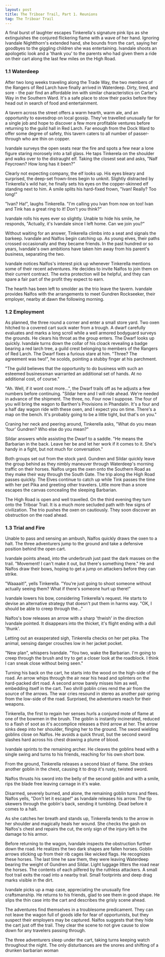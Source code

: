```yaml
---
layout: post
title: The Triboar Trail, Part 1. Reunions
tag: The Triboar Trail
---
```


A final burst of laughter escapes Tinkerella's signature pink lips as she extinguishes the conjured flickering flame with a wave of her hand. Ignoring Ivandale Nightthorn's extended hand, she bounds from the cart, saying her goodbyes to the giggling children she was entertaining. Ivandale shoots an apologetic look and a 'thank you' to the parents who had given them a ride on their cart along the last few miles on the High Road.

### 1.1 Waterdeep

After two long weeks traveling along the Trade Way, the two members of the Rangers of Red Larch have finally arrived in Waterdeep. Dirty, tired, and sore - the pair find an affordable inn with similar characteristics on Carter's Way in the Southern Ward. It's a safe place to stow their packs before they head out in search of food and entertainment.

A tavern across the street offers a warm hearth, warm ale, and an opportunity to eavesdrop on local gossip. They've travelled unusually far for a single job and hope to discover a few more profitable ventures before returning to the guild hall in Red Larch. Far enough from the Dock Ward to offer some degree of safety, this tavern caters to all number of passer-through who are thin on copper.

Ivandale surveys the open seats near the fire and spots a few near a lone figure staring morosely into a tall glass. He taps Tinkerela on the shoulder and walks over to the distraught elf. Taking the closest seat and asks, "Nalf Feycrown? How long has it been?"

Clearly not expecting company, the elf looks up. His eyes bleary and surprised, the deep-set frown-lines begin to unknit. Slightly distracted by Tinkerella's wild hair, he finally sets his eyes on the copper-skinned elf standing next to him. A smile splits his hard-fixed frown, "Ivan! Really? Too long!"

"Ivan? Ha!", laughs Tinkerella. "I'm calling you Ivan from now on too! Ivan and Tink has a great ring to it! Don't you think?"

Ivandale rolls his eyes ever so slightly. Unable to hide his smile, he responds, "Actually, it's Ivandale since I left home. Can we join you?"

Without waiting for an answer, Tinkerella climbs into a seat and signals the barkeep. Ivandale and Nalfos begin catching up. As young elves, their paths crossed occasionally and they became friends. In the past hundred or so years, Ivandale's own ambitions have taken him away from his parent's business,
separating the two.

Ivandale notices Nalfos's interest pick up whenever Tinkerella mentions some of their recent adventures. He decides to invite Nalfos to join them on their current contract. The extra protection will be helpful, and they can spare a fair part of the profit they expect to earn.

The hearth has been left to smolder as the trio leave the tavern. Ivandale provides Nalfos with the arrangements to meet Gundren Rockseeker, their employer, nearby at dawn the following morning.

### 1.2 Employment

As planned, the three round a corner and enter a small store yard. Two oxen hitched to a covered cart suck water from a trough. A dwarf carefully evaluates and marks a long scroll while a well armored bodyguard surveys the grounds. He clears his throat as the group enters. The Dwarf looks up quickly. Ivandale turns down the collar of his cloack revealing a badge bearing a red larch tree, a guild crest belonging to members of the Rangers of Red Larch. The Dwarf fixes a furious stare at him. "Three? The agreement was two!", he scolds, pointing a stubby finger at his parchment.

"The guild believes that the opportunity to do business with such an esteemed businessman warranted an additional set of hands. At no additional cost, of course."

"Ah. Well, if it wont cost more...", the Dwarf trails off as he adjusts a few numbers before continuing. "Sildar here and I will ride ahead. We're needed in advance of the shipment. The three, no. Four now I suppose. The four of you will bring the wagon to Barthen's Provisions in Phandalin. It's a four and a half day wagon ride with these oxen, and I expect you on time. There's a map on the bench. It's probably going to be a little tight, but that's on you."

Craning her neck and peering around, Tinkerella asks, "What do you mean 'four' Gundren? Who else do you mean?"

Sildar answers while assisting the Dwarf to a saddle. "He means the Barbarian in the back. Leave her be and let her work if it comes to it. She's handy in a fight, but not much for conversation."

Both groups set out from the stock yard. Gundren and Sildar quickly leave the group behind as they nimbly maneuver through Waterdeep's morning traffic on their horses. Nalfos urges the oxen onto the Southern Road as they make their way through the South Gate. The trip along the High Road passes quickly. The Elves continue to catch up while Tink passes the time with her pet Pika and greeting other travelers. Little more than a snore escapes the canvas concealing the sleeping Barbarian.

The High Road is open and well travelled. On the third evening they turn onto the Triboar Trail. It is a much more secluded path with few signs of civilization. The trio pushes the oxen on cautiously. They soon discover an obstruction on the road ahead.

### 1.3 Trial and Fire

Unable to pass and sensing an ambush, Nalfos quickly draws the oxen to a halt. The three adventurers jump to the ground and take a defensive position behind the open cart.

Ivandale points ahead, into the underbrush just past the dark masses on the trail. "Movement! I can't make it out, but there's something there." He and Nalfos draw their bows, hoping to get a jump on attackers before they can strike.

"Waaaait!", yells Tinkerella. "You're just going to shoot someone without actually seeing them? What if there's someone hurt up there!"

Ivandale lowers his bow, considering Tinkerella's request. He starts to devise an alternative strategy that doesn't put them in harms way. "OK, I should be able to
creep through the..."

Nalfos's bow releases an arrow with a sharp 'thwish' in the direction Ivandale pointed. It disappears into the thicket, it's flight ending with a dull 'thunk'.

Letting out an exasperated sigh, Tinkerella checks on her pet pika. The animal, sensing danger crouches low in her jacket pocket.

"New plan", whispers Ivandale. "You two, wake the Barbarian. I'm going to creep through the brush and try to get a closer look at the roadblock. I think I can sneak close without being seen."

Turning his back on the cart, he starts into the wood on the high-side of the road. An arrow whips through the air near his head and splinters on the hard-packed dirt road. A second arrow barely misses him as well, embedding itself in the cart. Two shrill goblin cries rend the air from the source of the arrows. The war cries resound in stereo as another pair spring from the low-side of the road. Surprised, the adventurers reach for their weapons.

Tinkerella, the first to regain her senses hurls a conjured mote of flame at one of the bowmen in the brush. The goblin is instantly incinerated, reduced to a flash of soot as it's accomplice releases a third arrow at her. The arrow sinks deep into her shoulder, flinging her to the ground. The sword wielding goblins close on Nalfos. He avoids a quick thrust, but the second sword slashes hard across his chest drawing a plume of blood.

Ivandale sprints to the remaining archer. He cleaves the goblins head with a single swing and turns to his friends, reaching for his own short bow.

From the ground, Tinkerella releases a second blast of flame. She strikes another goblin in the chest, causing it to drop it's rusty, twisted sword.

Nalfos thrusts his sword into the belly of the second goblin and with a smile, rips the blade free leaving carnage in it's wake.

Disarmed, severely burned, and alone, the remaining goblin turns and flees. Nalfos yells, "Don't let it escape!" as Ivandale releases his arrow. The tip skewers through the goblin's back, sending it tumbling. Dead before it comes to a halt.

As she catches her breath and stands up, Tinkerella tends to the arrow in her shoulder and magically heals her wound. She checks the gash on Nalfos's chest and repairs the cut, the only sign of the injury left is the damage to his armor.

Before returning to the wagon, Ivandale inspects the obstruction further down the road. He realizes the two dark shapes are fallen horses. Goblin arrows sticking up from their rib cages like wicked flags. He recognizes these horses. The last time he saw them, they were leaving Waterdeep bearing the weight of Gundren and Sildar. Light luggage litters the road near the horses. The contents of each pilfered by the ruthless attackers. A small foot trail exits the road into a nearby trail. Small footprints and deep drag marks visible in the dirt.

Ivandale picks up a map case, appreciating the unusually fine craftsmanship. He returns to his friends, glad to see them in good shape. He slips the thin case into
the cart and describes the grisly scene ahead.

The adventures find themselves in a troublesome predicament. They can not leave the wagon full of goods idle for fear of opportunists, but they suspect their employers may be captured. Nalfos suggests that they hide the cart just off the trail. They clear the scene to not give cause to slow down for any travelers passing through.

The three adventurers sleep under the cart, taking turns keeping watch throughout the night. The only disturbances are the snores and shifting of a drunken barbarian woman